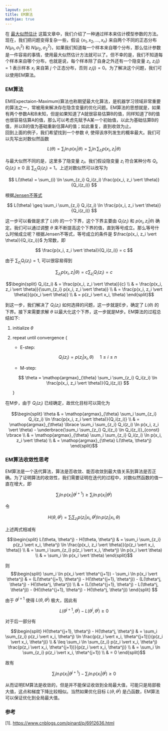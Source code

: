 ```yaml
---
layout: post
title: EM算法
mathjax: true
---
```


在 [最大似然估计](../最大似然估计) 这篇文章中，我们介绍了一种通过样本来估计模型参数的方法。现在，我们把问题变得复杂一些，假设 $\lbrace x_1, x_2, ..., x_n \rbrace$ 来自两个不同的正态分布 $N(\mu_1, \sigma_1^2)$ 和 $N(\mu_2, \sigma_2^2)$，如果我们知道每一个样本来自哪个分布，那么估计参数是一件容易的事情，使用最大似然估计方法就可以了。但不幸的是，我们不知道每个样本来自哪个分布，也就是说，每个样本除了自身之外还有一个隐变量 $z_i$, $z_i(j) = 1$ 表示样本 $x_i$ 来自第 $j$ 个正态分布，否则 $z_i(j) = 0$。为了解决这个问题，我们可以使用EM算法。 

### EM算法   
EM(Expectaion-Maximum)算法也称期望最大化算法，是机器学习领域非常重要的算法之一，常被用来解决存在隐含变量的优化问题。EM算法的思想就是，如果有两个参数A和B未知，但是如果知道了A就很容易估算B的值，同样知道了B的值也很容易估算A的值，那么可以考虑先赋予A某一个初始值，以此为基础估算B的值，并以B的值为基础重新估算A的值；如此重复，直到收敛为止。  
回到上面的例子，我们希望找到一个参数 $\theta$, 使得该序列发生的概率最大。我们可以先写出对数似然函数

$$ L(\theta) = \sum_{i} \ln p(x_i \vert \theta) = \sum_{i} \ln \sum_{z_i}p(x_i, z_i \vert \theta) $$

与最大似然不同的是，这里多了隐变量 $z_i$。我们假设隐变量 $z_i$ 符合某种分布 $Q_i$, $Q_i(z_i) \geq 0$ 且 $\sum_{z_i} Q_i(z_i) = 1$。上述对数似然可以改写为

$$ L(\theta) = \sum_{i} \ln \sum_{z_i} Q_i(z_i) \frac{p(x_i, z_i \vert \theta)}{Q_i(z_i)} $$

根据[Jensen不等式](https://en.wikipedia.org/wiki/Jensen%27s_inequality)

$$ L(\theta) \geq \sum_i \sum_{z_i} Q_i(z_i) \ln \frac{p(x_i, z_i \vert \theta)}{Q_i(z_i)} $$

这一步可以看做是求了 $L(\theta)$ 的一个下界，这个下界主要由 $Q_i(z_i)$ 和 $p(x_i,z_i \vert \theta)$ 确定。我们可以通过调整 $\theta$ 来不断提高这个下界的值，直到等号成立。那么等号什么时候成立呢？根据Jensen不等式，等号成立的条件是 $\frac{p(x_i, z_i \vert \theta)}{Q_i(z_i)}$ 为常数，即

$$ \frac{p(x_i, z_i \vert \theta)}{Q_i(z_i)} = c $$

由于 $\sum_{z_i} Q_i(z_i) = 1$, 可以很容易得到

$$ \sum_{z_i} p(x_i, z_i \vert \theta) = c \sum_{z_i} Q_i(z_i) = c $$

$$\begin{split} 
Q_i(z_i) & =  \frac{p(x_i, z_i \vert \theta)}{c} \\
& = \frac{p(x_i, z_i \vert \theta)}{\sum_{z_i} p(x_i, z_i \vert \theta)} \\
& = \frac{p(x_i, z_i \vert \theta)}{p(x_i \vert \theta)} \\
& = p(z_i \vert x_i, \theta)
\end{split}$$

到这一步，我们解决了 $Q_i(z_i)$ 如何选择的问题，这一步就是E步，确定了 $L(\theta)$ 的下界。接下来需要求解 $\theta$ 以最大化这个下界，这一步就是M步。EM算法的过程总结如下:
1. initialize $\theta$
2. repeat until convergence $\lbrace$  
    * E-step:

    $$ Q_i(z_i) = p(z_i \vert x_i, \theta) \ \ \ \ \  1 \leq i \leq n $$

    * M-step:

    $$ \theta = \mathop{argmax}_{\theta} \sum_i \sum_{z_i} Q_i(z_i) \ln \frac{p(x_i, z_i \vert \theta)}{Q_i(z_i)} $$

    $\rbrace$
    
在M步，由于 $Q_i(z_i)$ 已经确定，故优化目标可以简化为

$$\begin{split}
\theta & = \mathop{argmax}_{\theta} \sum_i \sum_{z_i} Q_i(z_i) \ln \frac{p(x_i, z_i \vert \theta)}{Q_i(z_i)} \\
& = \mathop{argmax}_{\theta} \lbrace \sum_i \sum_{z_i} Q_i(z_i) \ln p(x_i, z_i \vert \theta) - \underbrace{\sum_i \sum_{z_i} Q_i(z_i) \ln Q_i(z_i)}_{const} \rbrace \\
& = \mathop{argmax}_{\theta} \sum_i \sum_{z_i} Q_i(z_i) \ln p(x_i, z_i \vert \theta) \\ 
& = \mathop{argmax}_{\theta} L(\theta, \theta^j)
\end{split}$$


### EM算法收敛性思考
EM算法是一个迭代算法，算法是否收敛、能否收敛到最大值关系到算法是否正确。为了证明算法的收敛性，我们需要证明在迭代的过程中，对数似然函数的值一直在增大，即

$$ \sum_i \ln p(x_i \vert \theta^{j+1}) \geq \sum_i \ln p(x_i \vert \theta^j) $$

令

$$ H(\theta, \theta^j) = \sum_i \sum_{z_i} p(z_i \vert x_i, \theta^j) \ln p(z_i \vert x_i, \theta) $$

上述两式相减有

$$\begin{split}
L(\theta, \theta^j) - H(\theta, \theta^j) 
& = \sum_i \sum_{z_i} p(z_i \vert x_i, \theta^j) \ln \frac{p(x_i, z_i \vert \theta)}{p(z_i \vert x_i, \theta)} \\
& = \sum_i \sum_{z_i} p(z_i \vert x_i, \theta^j) \ln p(x_i \vert \theta) \\
& = \sum_i \ln p(x_i \vert \theta)
\end{split}$$

则
$$\begin{split}
\sum_i \ln p(x_i \vert \theta^{j+1}) - \sum_i \ln p(x_i \vert \theta^j)
& = (L(\theta^{j+1}, \theta^j) - H(\theta^{j+1}, \theta^j)) - (L(\theta^j, \theta^j) - H(\theta^j, \theta^j)) \\
& = (L(\theta^{j+1}, \theta^j) - L(\theta^j, \theta^j)) - (H(\theta^{j+1}, \theta^j) - H(\theta^j, \theta^j))
\end{split} $$

由于 $\theta^{j+1}$ 使得 $L(\theta, \theta^j)$ 极大，因此有

$$ L(\theta^{j+1}, \theta^j) - L(\theta^j, \theta^j) \geq 0 $$

对于后一部分有

$$\begin{split}
H(\theta^{j+1}, \theta^j) - H(\theta^j, \theta^j)
& = \sum_i \sum_{z_i} p(z_i \vert x_i, \theta^j) \ln \frac{p(z_i \vert x_i, \theta^{j+1})}{p(z_i \vert x_i, \theta^j)} \\
& \leq \sum_i \ln \sum_{z_i} p(z_i \vert x_i, \theta^j) \frac{p(z_i \vert x_i, \theta^{j+1})}{p(z_i \vert x_i, \theta^j)} \\
& = \sum_i \ln \sum_{z_i} p(z_i \vert x_i, \theta^{j+1}) \\
& = 0
\end{split}$$

故有

$$ \sum_i \ln p(x_i \vert \theta^{j+1}) - \sum_i \ln p(x_i \vert \theta^j) \geq 0 $$

从而证明EM算法是收敛的，但是并不能保证收敛到全局最大值，可能只是局部极大值，这点和梯度下降比较相似。当然如果优化目标 $L(\theta, \theta^j)$ 是凸函数，EM算法可以保证优化到全局最大值。


### 参考
[1]. https://www.cnblogs.com/pinard/p/6912636.html  
        
